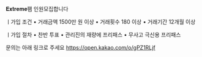 𝐄𝐱𝐭𝐫𝐞𝐦𝐞팸 인원모집합니다 

ㅣ가입 조건
• 거래금액 1500만 원 이상
• 거래횟수 180 이상
• 거래기간 12개월 이상

ㅣ가입 절차
• 찬반 투표
• 관리진의 재량에 프리패스
• 무사고 극신용 프리패스

문의는 아래 링크로 주세요
https://open.kakao.com/o/gPZ1RLjf
